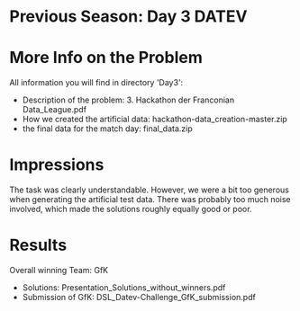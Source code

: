# Previous Season: Day 3 DATEV

# More Info on the Problem
All information you will find in directory 'Day3':
- Description of the problem: 3. Hackathon der Franconian Data_League.pdf
- How we created the artificial data: hackathon-data_creation-master.zip
- the final data for the match day: final_data.zip

# Impressions
The task was clearly understandable. However, we were a bit too generous when generating the artificial test data. There was probably too much noise involved, which made the solutions roughly equally good or poor.


# Results
Overall winning Team: GfK
- Solutions: Presentation_Solutions_without_winners.pdf
- Submission of GfK: DSL_Datev-Challenge_GfK_submission.pdf
